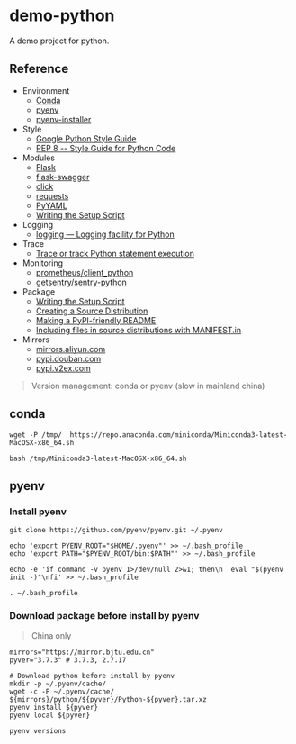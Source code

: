 # demo-python

A demo project for python.

## Reference

* Environment
    * [Conda](https://docs.conda.io/en/latest/miniconda.html)
    * [pyenv](https://github.com/pyenv/pyenv)
    * [pyenv-installer](https://github.com/pyenv/pyenv-installer)
* Style
    * [Google Python Style Guide](http://google.github.io/styleguide/pyguide.html)
    * [PEP 8 -- Style Guide for Python Code](https://www.python.org/dev/peps/pep-0008/)
* Modules
    * [Flask](http://flask.palletsprojects.com/en/1.1.x/)
    * [flask-swagger](https://pypi.org/project/flask-swagger/)
    * [click](https://click.palletsprojects.com/en/7.x/)
    * [requests](https://requests.kennethreitz.org/en/master/)
    * [PyYAML](https://pyyaml.org/wiki/PyYAMLDocumentation)
    * [Writing the Setup Script](https://docs.python.org/3/distutils/setupscript.html)
* Logging
    * [logging — Logging facility for Python](https://docs.python.org/3/library/logging.html)
* Trace
    * [Trace or track Python statement execution](https://docs.python.org/3.0/library/trace.html)
* Monitoring
    * [prometheus/client_python](https://github.com/prometheus/client_python)
    * [getsentry/sentry-python](https://github.com/getsentry/sentry-python)
* Package
    * [Writing the Setup Script](https://docs.python.org/3/distutils/setupscript.html)
    * [Creating a Source Distribution](https://docs.python.org/3/distutils/sourcedist.html)
    * [Making a PyPI-friendly README](https://packaging.python.org/guides/making-a-pypi-friendly-readme/)
    * [Including files in source distributions with MANIFEST.in](https://packaging.python.org/guides/using-manifest-in/)
* Mirrors
    * [mirrors.aliyun.com](http://mirrors.aliyun.com/pypi/simple)
    * [pypi.douban.com](http://pypi.douban.com/simple)
    * [pypi.v2ex.com](http://pypi.v2ex.com/simple)

> Version management: conda or pyenv (slow in mainland china) 

## conda

```
wget -P /tmp/  https://repo.anaconda.com/miniconda/Miniconda3-latest-MacOSX-x86_64.sh

bash /tmp/Miniconda3-latest-MacOSX-x86_64.sh
```

## pyenv

### Install pyenv

```
git clone https://github.com/pyenv/pyenv.git ~/.pyenv

echo 'export PYENV_ROOT="$HOME/.pyenv"' >> ~/.bash_profile
echo 'export PATH="$PYENV_ROOT/bin:$PATH"' >> ~/.bash_profile

echo -e 'if command -v pyenv 1>/dev/null 2>&1; then\n  eval "$(pyenv init -)"\nfi' >> ~/.bash_profile

. ~/.bash_profile
```

### Download package before install by pyenv

> China only

```
mirrors="https://mirror.bjtu.edu.cn"
pyver="3.7.3" # 3.7.3, 2.7.17

# Download python before install by pyenv
mkdir -p ~/.pyenv/cache/
wget -c -P ~/.pyenv/cache/ ${mirrors}/python/${pyver}/Python-${pyver}.tar.xz
pyenv install ${pyver}
pyenv local ${pyver}

pyenv versions
```

